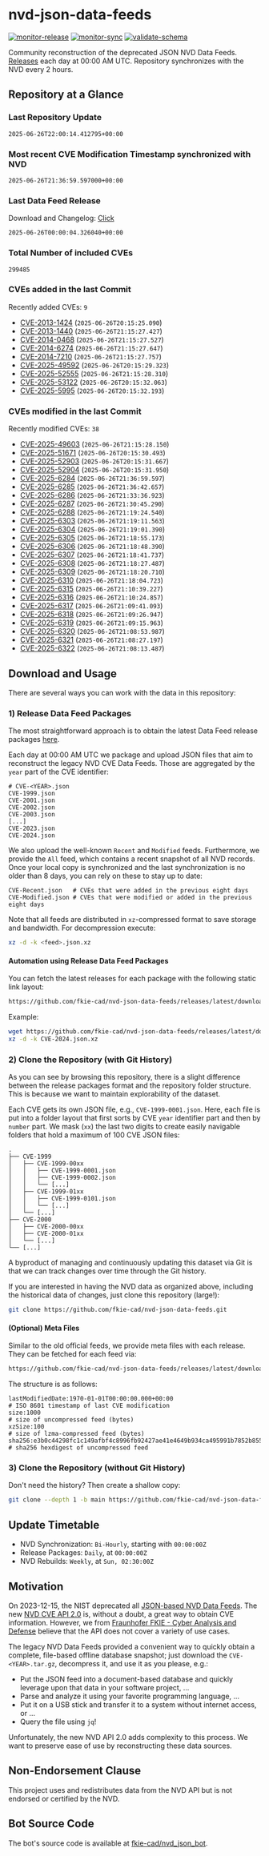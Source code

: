 # nvd-json-data-feeds

[![monitor-release](https://github.com/fkie-cad/nvd-json-data-feeds/actions/workflows/monitor_release.yml/badge.svg)](https://github.com/fkie-cad/nvd-json-data-feeds/actions/workflows/monitor_release.yml)
[![monitor-sync](https://github.com/fkie-cad/nvd-json-data-feeds/actions/workflows/monitor_sync.yml/badge.svg)](https://github.com/fkie-cad/nvd-json-data-feeds/actions/workflows/monitor_sync.yml)
[![validate-schema](https://github.com/fkie-cad/nvd-json-data-feeds/actions/workflows/validate_schema.yml/badge.svg)](https://github.com/fkie-cad/nvd-json-data-feeds/actions/workflows/validate_schema.yml)

Community reconstruction of the deprecated JSON NVD Data Feeds.
[Releases](https://github.com/fkie-cad/nvd-json-data-feeds/releases/latest) each day at 00:00 AM UTC.
Repository synchronizes with the NVD every 2 hours.

## Repository at a Glance

### Last Repository Update

```plain
2025-06-26T22:00:14.412795+00:00
```

### Most recent CVE Modification Timestamp synchronized with NVD

```plain
2025-06-26T21:36:59.597000+00:00
```

### Last Data Feed Release

Download and Changelog: [Click](https://github.com/fkie-cad/nvd-json-data-feeds/releases/latest)

```plain
2025-06-26T00:00:04.326040+00:00
```

### Total Number of included CVEs

```plain
299485
```

### CVEs added in the last Commit

Recently added CVEs: `9`

- [CVE-2013-1424](CVE-2013/CVE-2013-14xx/CVE-2013-1424.json) (`2025-06-26T20:15:25.090`)
- [CVE-2013-1440](CVE-2013/CVE-2013-14xx/CVE-2013-1440.json) (`2025-06-26T21:15:27.427`)
- [CVE-2014-0468](CVE-2014/CVE-2014-04xx/CVE-2014-0468.json) (`2025-06-26T21:15:27.527`)
- [CVE-2014-6274](CVE-2014/CVE-2014-62xx/CVE-2014-6274.json) (`2025-06-26T21:15:27.647`)
- [CVE-2014-7210](CVE-2014/CVE-2014-72xx/CVE-2014-7210.json) (`2025-06-26T21:15:27.757`)
- [CVE-2025-49592](CVE-2025/CVE-2025-495xx/CVE-2025-49592.json) (`2025-06-26T20:15:29.323`)
- [CVE-2025-52555](CVE-2025/CVE-2025-525xx/CVE-2025-52555.json) (`2025-06-26T21:15:28.310`)
- [CVE-2025-53122](CVE-2025/CVE-2025-531xx/CVE-2025-53122.json) (`2025-06-26T20:15:32.063`)
- [CVE-2025-5995](CVE-2025/CVE-2025-59xx/CVE-2025-5995.json) (`2025-06-26T20:15:32.193`)


### CVEs modified in the last Commit

Recently modified CVEs: `38`

- [CVE-2025-49603](CVE-2025/CVE-2025-496xx/CVE-2025-49603.json) (`2025-06-26T21:15:28.150`)
- [CVE-2025-51671](CVE-2025/CVE-2025-516xx/CVE-2025-51671.json) (`2025-06-26T20:15:30.493`)
- [CVE-2025-52903](CVE-2025/CVE-2025-529xx/CVE-2025-52903.json) (`2025-06-26T20:15:31.667`)
- [CVE-2025-52904](CVE-2025/CVE-2025-529xx/CVE-2025-52904.json) (`2025-06-26T20:15:31.950`)
- [CVE-2025-6284](CVE-2025/CVE-2025-62xx/CVE-2025-6284.json) (`2025-06-26T21:36:59.597`)
- [CVE-2025-6285](CVE-2025/CVE-2025-62xx/CVE-2025-6285.json) (`2025-06-26T21:36:42.657`)
- [CVE-2025-6286](CVE-2025/CVE-2025-62xx/CVE-2025-6286.json) (`2025-06-26T21:33:36.923`)
- [CVE-2025-6287](CVE-2025/CVE-2025-62xx/CVE-2025-6287.json) (`2025-06-26T21:30:45.290`)
- [CVE-2025-6288](CVE-2025/CVE-2025-62xx/CVE-2025-6288.json) (`2025-06-26T21:19:24.540`)
- [CVE-2025-6303](CVE-2025/CVE-2025-63xx/CVE-2025-6303.json) (`2025-06-26T21:19:11.563`)
- [CVE-2025-6304](CVE-2025/CVE-2025-63xx/CVE-2025-6304.json) (`2025-06-26T21:19:01.390`)
- [CVE-2025-6305](CVE-2025/CVE-2025-63xx/CVE-2025-6305.json) (`2025-06-26T21:18:55.173`)
- [CVE-2025-6306](CVE-2025/CVE-2025-63xx/CVE-2025-6306.json) (`2025-06-26T21:18:48.390`)
- [CVE-2025-6307](CVE-2025/CVE-2025-63xx/CVE-2025-6307.json) (`2025-06-26T21:18:41.737`)
- [CVE-2025-6308](CVE-2025/CVE-2025-63xx/CVE-2025-6308.json) (`2025-06-26T21:18:27.487`)
- [CVE-2025-6309](CVE-2025/CVE-2025-63xx/CVE-2025-6309.json) (`2025-06-26T21:18:20.710`)
- [CVE-2025-6310](CVE-2025/CVE-2025-63xx/CVE-2025-6310.json) (`2025-06-26T21:18:04.723`)
- [CVE-2025-6315](CVE-2025/CVE-2025-63xx/CVE-2025-6315.json) (`2025-06-26T21:10:39.227`)
- [CVE-2025-6316](CVE-2025/CVE-2025-63xx/CVE-2025-6316.json) (`2025-06-26T21:10:24.857`)
- [CVE-2025-6317](CVE-2025/CVE-2025-63xx/CVE-2025-6317.json) (`2025-06-26T21:09:41.093`)
- [CVE-2025-6318](CVE-2025/CVE-2025-63xx/CVE-2025-6318.json) (`2025-06-26T21:09:26.947`)
- [CVE-2025-6319](CVE-2025/CVE-2025-63xx/CVE-2025-6319.json) (`2025-06-26T21:09:15.963`)
- [CVE-2025-6320](CVE-2025/CVE-2025-63xx/CVE-2025-6320.json) (`2025-06-26T21:08:53.987`)
- [CVE-2025-6321](CVE-2025/CVE-2025-63xx/CVE-2025-6321.json) (`2025-06-26T21:08:27.197`)
- [CVE-2025-6322](CVE-2025/CVE-2025-63xx/CVE-2025-6322.json) (`2025-06-26T21:08:13.487`)


## Download and Usage

There are several ways you can work with the data in this repository:

### 1) Release Data Feed Packages

The most straightforward approach is to obtain the latest Data Feed release packages [here](https://github.com/fkie-cad/nvd-json-data-feeds/releases/latest).

Each day at 00:00 AM UTC we package and upload JSON files that aim to reconstruct the legacy NVD CVE Data Feeds.
Those are aggregated by the `year` part of the CVE identifier:

```
# CVE-<YEAR>.json
CVE-1999.json
CVE-2001.json
CVE-2002.json
CVE-2003.json
[...]
CVE-2023.json
CVE-2024.json
```

We also upload the well-known `Recent` and `Modified` feeds.
Furthermore, we provide the `All` feed, which contains a recent snapshot of all NVD records.
Once your local copy is synchronized and the last synchronization is no older than 8 days, you can rely on these to stay up to date:

```plain
CVE-Recent.json   # CVEs that were added in the previous eight days
CVE-Modified.json # CVEs that were modified or added in the previous eight days
```

Note that all feeds are distributed in `xz`-compressed format to save storage and bandwidth.
For decompression execute:

```sh
xz -d -k <feed>.json.xz
```

#### Automation using Release Data Feed Packages

You can fetch the latest releases for each package with the following static link layout:

```sh
https://github.com/fkie-cad/nvd-json-data-feeds/releases/latest/download/CVE-<YEAR>.json.xz
```

Example:

```sh
wget https://github.com/fkie-cad/nvd-json-data-feeds/releases/latest/download/CVE-2024.json.xz
xz -d -k CVE-2024.json.xz
```

### 2) Clone the Repository (with Git History)

As you can see by browsing this repository, there is a slight difference between the release packages format and the repository folder structure.
This is because we want to maintain explorability of the dataset.

Each CVE gets its own JSON file, e.g., `CVE-1999-0001.json`.
Here, each file is put into a folder layout that first sorts by CVE `year` identifier part and then by `number` part.
We mask (`xx`) the last two digits to create easily navigable folders that hold a maximum of 100 CVE JSON files:

```plain
.
├── CVE-1999
│   ├── CVE-1999-00xx
│   │   ├── CVE-1999-0001.json
│   │   ├── CVE-1999-0002.json
│   │   └── [...]
│   ├── CVE-1999-01xx
│   │   ├── CVE-1999-0101.json
│   │   └── [...]
│   └── [...]
├── CVE-2000
│   ├── CVE-2000-00xx
│   ├── CVE-2000-01xx
│   └── [...]
└── [...]
```

A byproduct of managing and continuously updating this dataset via Git is that we can track changes over time through the Git history.

If you are interested in having the NVD data as organized above, including the historical data of changes, just clone this repository (large!):

```sh
git clone https://github.com/fkie-cad/nvd-json-data-feeds.git
```

#### (Optional) Meta Files

Similar to the old official feeds, we provide meta files with each release. They can be fetched for each feed via:

```sh
https://github.com/fkie-cad/nvd-json-data-feeds/releases/latest/download/CVE-<YEAR>.meta
```

The structure is as follows:

```plain
lastModifiedDate:1970-01-01T00:00:00.000+00:00                          # ISO 8601 timestamp of last CVE modification
size:1000                                                               # size of uncompressed feed (bytes)
xzSize:100                                                              # size of lzma-compressed feed (bytes)
sha256:e3b0c44298fc1c149afbf4c8996fb92427ae41e4649b934ca495991b7852b855 # sha256 hexdigest of uncompressed feed
```

### 3) Clone the Repository (without Git History)

Don't need the history? Then create a shallow copy:

```sh
git clone --depth 1 -b main https://github.com/fkie-cad/nvd-json-data-feeds.git
```


## Update Timetable

* NVD Synchronization: `Bi-Hourly`, starting with `00:00:00Z`
* Release Packages: `Daily`, at `00:00:00Z`
* NVD Rebuilds: `Weekly`, at `Sun, 02:30:00Z`


## Motivation

On 2023-12-15, the NIST deprecated all [JSON-based NVD Data Feeds](https://nvd.nist.gov/vuln/data-feeds#divRetirementBanner-1).
The new [NVD CVE API 2.0](https://nvd.nist.gov/developers/vulnerabilities) is, without a doubt, a great way to obtain CVE information.
However, we from [Fraunhofer FKIE - Cyber Analysis and Defense](https://www.fkie.fraunhofer.de/en/departments/cad.html) believe that the API does not cover a variety of use cases.

The legacy NVD Data Feeds provided a convenient way to quickly obtain a complete, file-based offline database snapshot; just download the `CVE-<YEAR>.tar.gz`, decompress it, and use it as you please, e.g.:

- Put the JSON feed into a document-based database and quickly leverage upon that data in your software project, ...
- Parse and analyze it using your favorite programming language, ...
- Put it on a USB stick and transfer it to a system without internet access, or ...
- Query the file using `jq`!

Unfortunately, the new NVD API 2.0 adds complexity to this process.
We want to preserve ease of use by reconstructing these data sources.

## Non-Endorsement Clause

This project uses and redistributes data from the NVD API but is not endorsed or certified by the NVD.

## Bot Source Code

The bot's source code is available at [fkie-cad/nvd\_json\_bot](https://github.com/fkie-cad/nvd_json_bot).
